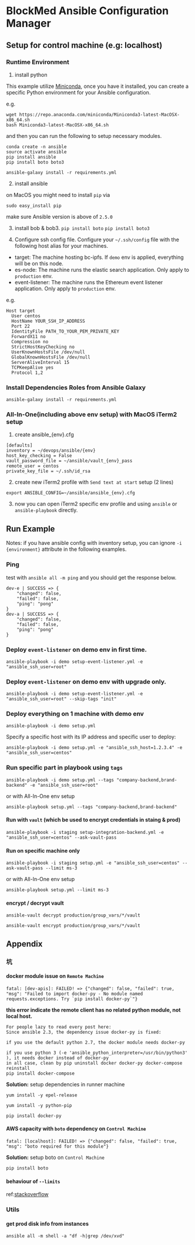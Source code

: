 # BlockMed Ansible Configuration Manager

## Setup for control machine (e.g: localhost)

### Runtime Environment

1. install python

This example utilize [Miniconda](https://docs.conda.io/en/latest/miniconda.html), once you have
it installed, you can create a specific Python environment for your Ansible configuration.

e.g.

```
wget https://repo.anaconda.com/miniconda/Miniconda3-latest-MacOSX-x86_64.sh
bash Miniconda3-latest-MacOSX-x86_64.sh
```

and then you can run the following to setup necessary modules.
```
conda create -n ansible
source activate ansible
pip install ansible
pip install boto boto3

ansible-galaxy install -r requirements.yml
```

2. install ansible

on MacOS you might need to install `pip` via
```
sudo easy_install pip
```

make sure Ansible version is above of `2.5.0`

3. install bob & bob3. `pip install boto` `pip install boto3`


4. Configure ssh config file. Configure your `~/.ssh/config` file with the following
host alias for your machines.
- target: The machine hosting bc-ipfs. If `demo` env is applied, everything will be on this node.
- es-node: The machine runs the elastic search application. Only apply to `production` env.
- event-listener: The machine runs the Ethereum event listener application. Only apply to `production` env.

e.g.
```
Host target
  User centos
  HostName YOUR_SSH_IP_ADDRESS
  Port 22
  IdentityFile PATH_TO_YOUR_PEM_PRIVATE_KEY
  ForwardX11 no
  Compression no
  StrictHostKeyChecking no
  UserKnownHostsFile /dev/null
  GlobalKnownHostsFile /dev/null
  ServerAliveInterval 15
  TCPKeepAlive yes
  Protocol 1,2
```

### Install Dependencies Roles from Ansible Galaxy

```
ansible-galaxy install -r requirements.yml
```

### All-In-One(including above env setup) with MacOS iTerm2 setup

1. create ansible_{env}.cfg
```
[defaults]
inventory = ~/devops/ansible/{env}
host_key_checking = False
vault_password_file = ~/ansible/vault_{env}_pass
remote_user = centos
private_key_file = ~/.ssh/id_rsa
```

2. create new iTerm2 profile with `Send text at start` setup (2 lines)
```
export ANSIBLE_CONFIG=~/ansible/ansible_{env}.cfg
```

3. now you can open iTerm2 specific env profile and using `ansible` or `ansible-playbook` directly.

## Run Example

Notes: if you have ansible config with inventory setup, you can ignore `-i {environment}` attribute in the following examples.

### Ping

test with `ansible all -m ping` and you should get the response below.
```
dev-e | SUCCESS => {
    "changed": false,
    "failed": false,
    "ping": "pong"
}
dev-a | SUCCESS => {
    "changed": false,
    "failed": false,
    "ping": "pong"
}
```


### Deploy `event-listener` on demo env in first time.

```
ansible-playbook -i demo setup-event-listener.yml -e "ansible_ssh_user=root"
```

### Deploy `event-listener` on demo env with upgrade only.

```
ansible-playbook -i demo setup-event-listener.yml -e "ansible_ssh_user=root" --skip-tags "init"
```

### Deploy everything on 1 machine with demo env

```
ansible-playbook -i demo setup.yml
```

Specify a specific host with its IP address and specific user to deploy:
```
ansible-playbook -i demo setup.yml -e "ansible_ssh_host=1.2.3.4" -e "ansible_ssh_user=centos"
```

### Run specific part in playbook using `tags`

```
ansible-playbook -i demo setup.yml --tags "company-backend,brand-backend" -e "ansible_ssh_user=root"
```
or with All-In-One env setup
```
ansible-playbook setup.yml --tags "company-backend,brand-backend"
```

#### Run with `vault` (which be used to encrypt credentials in staing & prod)

```
ansible-playbook -i staging setup-integration-backend.yml -e "ansible_ssh_user=centos" --ask-vault-pass
```

#### Run on specific machine only

```
ansible-playbook -i staging setup.yml -e "ansible_ssh_user=centos" --ask-vault-pass --limit ms-3
```
or with All-In-One env setup
```
ansible-playbook setup.yml --limit ms-3
```


#### encrypt / decrypt vault

```
ansible-vault decrypt production/group_vars/*/vault
```

```
ansible-vault encrypt production/group_vars/*/vault
```


## Appendix

### 坑

#### docker module issue on `Remote Machine`

```
fatal: [dev-apis]: FAILED! => {"changed": false, "failed": true, "msg": "Failed to import docker-py - No module named requests.exceptions. Try `pip install docker-py`"}
```

**this error indicate the remote client has no related python module, not local host.**

```
For people lazy to read every post here:
Since ansible 2.3, the dependency issue docker-py is fixed:

if you use the default python 2.7, the docker module needs docker-py

if you use python 3 (-e 'ansible_python_interpreter=/usr/bin/python3' ), it needs docker instead of docker-py
in all case, clean by pip uninstall docker docker-py docker-compose
reinstall
pip install docker-compose
```

**Solution:** setup dependencies in runner machine

```
yum install -y epel-release

yum install -y python-pip

pip install docker-py

```

#### AWS capacity with `boto` dependency on `Control Machine`

```
fatal: [localhost]: FAILED! => {"changed": false, "failed": true, "msg": "boto required for this module"}
```

**Solution:** setup boto on `Control Machine`

```
pip install boto
```

#### behaviour of `--limits`

ref:[stackoverflow](https://stackoverflow.com/questions/44541463/limit-ansible-playbook-by-hosts-of-plays)

### Utils

#### get prod disk info from instances

```
ansible all -m shell -a "df -h|grep /dev/xvd"
```
